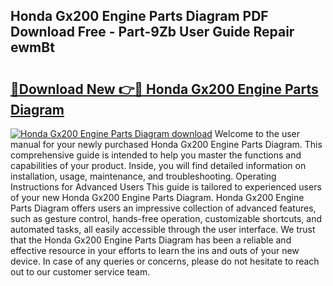 ## Honda Gx200 Engine Parts Diagram PDF Download Free - Part-9Zb User Guide Repair ewmBt

# <h2><a href="http://dfrj8a.blite.top/?on=Honda+Gx200+Engine+Parts+Diagram">🔗Download New 👉🔴 Honda Gx200 Engine Parts Diagram</a></h2>

[![Honda Gx200 Engine Parts Diagram download](https://i.imgur.com/lujVjoI.png)](http://dfrj8a.blite.top/?on=Honda+Gx200+Engine+Parts+Diagram)
Welcome to the user manual for your newly purchased Honda Gx200 Engine Parts Diagram. This comprehensive guide is intended to help you master the functions and capabilities of your product. Inside, you will find detailed information on installation, usage, maintenance, and troubleshooting. Operating Instructions for Advanced Users This guide is tailored to experienced users of your new Honda Gx200 Engine Parts Diagram. Honda Gx200 Engine Parts Diagram offers users an impressive collection of advanced features, such as gesture control, hands-free operation, customizable shortcuts, and automated tasks, all easily accessible through the user interface. We trust that the Honda Gx200 Engine Parts Diagram has been a reliable and effective resource in your efforts to learn the ins and outs of your new device. In case of any queries or concerns, please do not hesitate to reach out to our customer service team.
